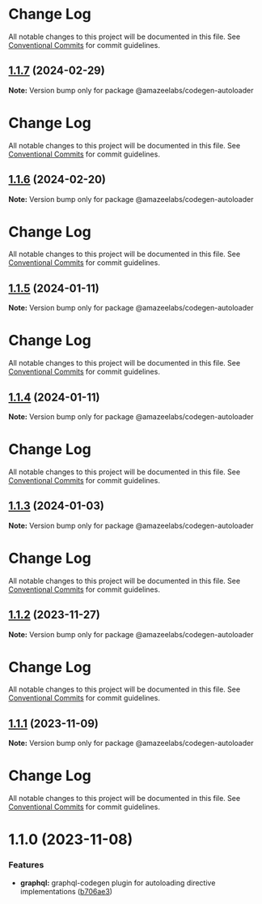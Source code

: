 # Change Log

All notable changes to this project will be documented in this file. See
[Conventional Commits](https://conventionalcommits.org) for commit guidelines.

## [1.1.7](https://github.com/AmazeeLabs/silverback-mono/compare/@amazeelabs/codegen-autoloader@1.1.6...@amazeelabs/codegen-autoloader@1.1.7) (2024-02-29)

**Note:** Version bump only for package @amazeelabs/codegen-autoloader

# Change Log

All notable changes to this project will be documented in this file. See
[Conventional Commits](https://conventionalcommits.org) for commit guidelines.

## [1.1.6](https://github.com/AmazeeLabs/silverback-mono/compare/@amazeelabs/codegen-autoloader@1.1.5...@amazeelabs/codegen-autoloader@1.1.6) (2024-02-20)

**Note:** Version bump only for package @amazeelabs/codegen-autoloader

# Change Log

All notable changes to this project will be documented in this file. See
[Conventional Commits](https://conventionalcommits.org) for commit guidelines.

## [1.1.5](https://github.com/AmazeeLabs/silverback-mono/compare/@amazeelabs/codegen-autoloader@1.1.4...@amazeelabs/codegen-autoloader@1.1.5) (2024-01-11)

**Note:** Version bump only for package @amazeelabs/codegen-autoloader

# Change Log

All notable changes to this project will be documented in this file. See
[Conventional Commits](https://conventionalcommits.org) for commit guidelines.

## [1.1.4](https://github.com/AmazeeLabs/silverback-mono/compare/@amazeelabs/codegen-autoloader@1.1.3...@amazeelabs/codegen-autoloader@1.1.4) (2024-01-11)

**Note:** Version bump only for package @amazeelabs/codegen-autoloader

# Change Log

All notable changes to this project will be documented in this file. See
[Conventional Commits](https://conventionalcommits.org) for commit guidelines.

## [1.1.3](https://github.com/AmazeeLabs/silverback-mono/compare/@amazeelabs/codegen-autoloader@1.1.2...@amazeelabs/codegen-autoloader@1.1.3) (2024-01-03)

**Note:** Version bump only for package @amazeelabs/codegen-autoloader

# Change Log

All notable changes to this project will be documented in this file. See
[Conventional Commits](https://conventionalcommits.org) for commit guidelines.

## [1.1.2](https://github.com/AmazeeLabs/silverback-mono/compare/@amazeelabs/codegen-autoloader@1.1.1...@amazeelabs/codegen-autoloader@1.1.2) (2023-11-27)

**Note:** Version bump only for package @amazeelabs/codegen-autoloader

# Change Log

All notable changes to this project will be documented in this file. See
[Conventional Commits](https://conventionalcommits.org) for commit guidelines.

## [1.1.1](https://github.com/AmazeeLabs/silverback-mono/compare/@amazeelabs/codegen-autoloader@1.1.0...@amazeelabs/codegen-autoloader@1.1.1) (2023-11-09)

**Note:** Version bump only for package @amazeelabs/codegen-autoloader

# Change Log

All notable changes to this project will be documented in this file. See
[Conventional Commits](https://conventionalcommits.org) for commit guidelines.

# 1.1.0 (2023-11-08)

### Features

- **graphql:** graphql-codegen plugin for autoloading directive implementations
  ([b706ae3](https://github.com/AmazeeLabs/silverback-mono/commit/b706ae3fb48c94c00afe10a6e8ecdca2ada478c2))
